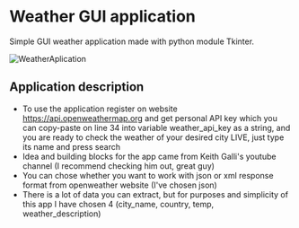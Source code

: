 # Weather GUI application

Simple GUI weather application made with python module Tkinter.

![WeatherAplication](https://user-images.githubusercontent.com/59142427/88686493-72381900-d0f7-11ea-910b-5ef0404034fb.gif)

## Application description

* To use the application register on website https://api.openweathermap.org and get personal API key which you can copy-paste on line 34 into variable weather_api_key as a string, and you are ready to check the weather of your desired city LIVE, just type its name and press search
* Idea and building blocks for the app came from Keith Galli's youtube channel (I recommend checking him out, great guy)
* You can chose whether you want to work with json or xml response format from openweather website (I've chosen json)
* There is a lot of data you can extract, but for purposes and simplicity of this app I have chosen 4 (city_name, country, temp, weather_description)
